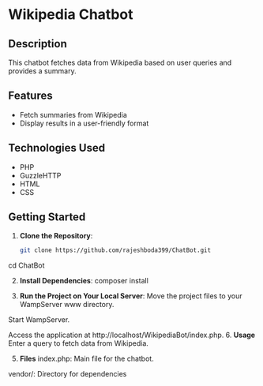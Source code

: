 # Wikipedia Chatbot

## Description
This chatbot fetches data from Wikipedia based on user queries and provides a summary.

## Features
- Fetch summaries from Wikipedia
- Display results in a user-friendly format

## Technologies Used
- PHP
- GuzzleHTTP
- HTML
- CSS

## Getting Started
1. **Clone the Repository**:
   ```sh
   git clone https://github.com/rajeshboda399/ChatBot.git
cd ChatBot

2. **Install Dependencies**:
composer install

3. **Run the Project on Your Local Server**:
Move the project files to your WampServer www directory.

Start WampServer.

Access the application at http://localhost/WikipediaBot/index.php.
6. **Usage**
Enter a query to fetch data from Wikipedia.

5. **Files**
index.php: Main file for the chatbot.

vendor/: Directory for dependencies
